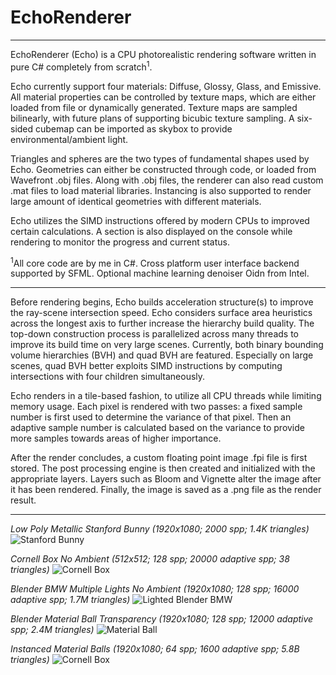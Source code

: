 # EchoRenderer

---

EchoRenderer (Echo) is a CPU photorealistic rendering software written in pure C# completely from scratch<sup>1</sup>.

Echo currently support four materials: Diffuse, Glossy, Glass, and Emissive.
All material properties can be controlled by texture maps, which are either loaded from file or dynamically generated.
Texture maps are sampled bilinearly, with future plans of supporting bicubic texture sampling.
A six-sided cubemap can be imported as skybox to provide environmental/ambient light.

Triangles and spheres are the two types of fundamental shapes used by Echo.
Geometries can either be constructed through code, or loaded from Wavefront .obj files.
Along with .obj files, the renderer can also read custom .mat files to load material libraries.
Instancing is also supported to render large amount of identical geometries with different materials.

Echo utilizes the SIMD instructions offered by modern CPUs to improved certain calculations.
A section is also displayed on the console while rendering to monitor the progress and current status.

<sup>1</sup>All core code are by me in C#. Cross platform user interface backend supported by SFML. Optional machine learning denoiser Oidn from Intel.

---

Before rendering begins, Echo builds acceleration structure(s) to improve the ray-scene intersection speed.
Echo considers surface area heuristics across the longest axis to further increase the hierarchy build quality.
The top-down construction process is parallelized across many threads to improve its build time on very large scenes.
Currently, both binary bounding volume hierarchies (BVH) and quad BVH are featured. Especially on large scenes, 
quad BVH better exploits SIMD instructions by computing intersections with four children simultaneously.

Echo renders in a tile-based fashion, to utilize all CPU threads while limiting memory usage.
Each pixel is rendered with two passes: a fixed sample number is first used to determine the variance of that pixel.
Then an adaptive sample number is calculated based on the variance to provide more samples towards areas of higher importance.

After the render concludes, a custom floating point image .fpi file is first stored.
The post processing engine is then created and initialized with the appropriate layers.
Layers such as Bloom and Vignette alter the image after it has been rendered.
Finally, the image is saved as a .png file as the render result.

---

_Low Poly Metallic Stanford Bunny (1920x1080; 2000 spp; 1.4K triangles)_
![Stanford Bunny](https://github.com/MMXXX-VIII/EchoRenderer/blob/main/EchoRenderer/Renders/Path%20Tracing/Old%20Tracer/render%20stanford%20bunny%202k.png?raw=true)

_Cornell Box No Ambient (512x512; 128 spp; 20000 adaptive spp; 38 triangles)_
![Cornell Box](https://github.com/MMXXX-VIII/EchoRenderer/blob/main/EchoRenderer/Renders/Path%20Tracing/New%20Tracer/render%20new%20cornell%20box%2040k%20sp.png?raw=true)

_Blender BMW Multiple Lights No Ambient (1920x1080; 128 spp; 16000 adaptive spp; 1.7M triangles)_
![Lighted Blender BMW](https://github.com/MMXXX-VIII/EchoRenderer/blob/main/EchoRenderer/Renders/Path%20Tracing/Old%20Tracer/render%20bmw%20lights%20transparency%20128%2016000%20samples.png?raw=true)

_Blender Material Ball Transparency (1920x1080; 128 spp; 12000 adaptive spp; 2.4M triangles)_
![Material Ball](https://raw.githubusercontent.com/MMXXX-VIII/EchoRenderer/main/EchoRenderer/Renders/Path%20Tracing/New%20Tracer/render%20material%20ball%20128%2012000%20v1.png?raw=true)

_Instanced Material Balls (1920x1080; 64 spp; 1600 adaptive spp; 5.8B triangles)_
![Cornell Box](https://github.com/MMXXX-VIII/EchoRenderer/blob/main/EchoRenderer/Renders/Path%20Tracing/New%20Tracer/render%20instancing%206%20billion%20tris.png?raw=true)
